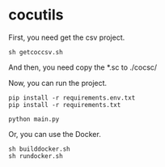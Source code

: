 # cocutils

First, you need get the csv project.

```
sh getcoccsv.sh
```

And then, you need copy the *.sc to ./cocsc/

Now, you can run the project.

```
pip install -r requirements.env.txt
pip install -r requirements.txt

python main.py
```

Or, you can use the Docker.

```
sh builddocker.sh
sh rundocker.sh
```